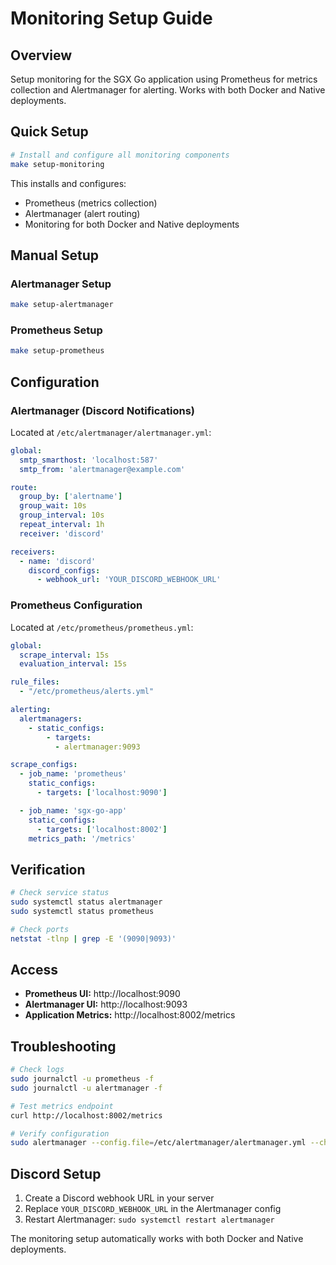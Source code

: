 # Monitoring Setup Guide

## Overview

Setup monitoring for the SGX Go application using Prometheus for metrics collection and Alertmanager for alerting. Works with both Docker and Native deployments.

## Quick Setup

```bash
# Install and configure all monitoring components
make setup-monitoring
```

This installs and configures:
- Prometheus (metrics collection)
- Alertmanager (alert routing)
- Monitoring for both Docker and Native deployments

## Manual Setup

### Alertmanager Setup
```bash
make setup-alertmanager
```

### Prometheus Setup
```bash
make setup-prometheus
```

## Configuration

### Alertmanager (Discord Notifications)
Located at `/etc/alertmanager/alertmanager.yml`:

```yaml
global:
  smtp_smarthost: 'localhost:587'
  smtp_from: 'alertmanager@example.com'

route:
  group_by: ['alertname']
  group_wait: 10s
  group_interval: 10s
  repeat_interval: 1h
  receiver: 'discord'

receivers:
  - name: 'discord'
    discord_configs:
      - webhook_url: 'YOUR_DISCORD_WEBHOOK_URL'
```

### Prometheus Configuration
Located at `/etc/prometheus/prometheus.yml`:

```yaml
global:
  scrape_interval: 15s
  evaluation_interval: 15s

rule_files:
  - "/etc/prometheus/alerts.yml"

alerting:
  alertmanagers:
    - static_configs:
        - targets:
          - alertmanager:9093

scrape_configs:
  - job_name: 'prometheus'
    static_configs:
      - targets: ['localhost:9090']

  - job_name: 'sgx-go-app'
    static_configs:
      - targets: ['localhost:8002']
    metrics_path: '/metrics'
```

## Verification

```bash
# Check service status
sudo systemctl status alertmanager
sudo systemctl status prometheus

# Check ports
netstat -tlnp | grep -E '(9090|9093)'
```

## Access

- **Prometheus UI:** http://localhost:9090
- **Alertmanager UI:** http://localhost:9093
- **Application Metrics:** http://localhost:8002/metrics

## Troubleshooting

```bash
# Check logs
sudo journalctl -u prometheus -f
sudo journalctl -u alertmanager -f

# Test metrics endpoint
curl http://localhost:8002/metrics

# Verify configuration
sudo alertmanager --config.file=/etc/alertmanager/alertmanager.yml --check-config
```

## Discord Setup

1. Create a Discord webhook URL in your server
2. Replace `YOUR_DISCORD_WEBHOOK_URL` in the Alertmanager config
3. Restart Alertmanager: `sudo systemctl restart alertmanager`

The monitoring setup automatically works with both Docker and Native deployments. 